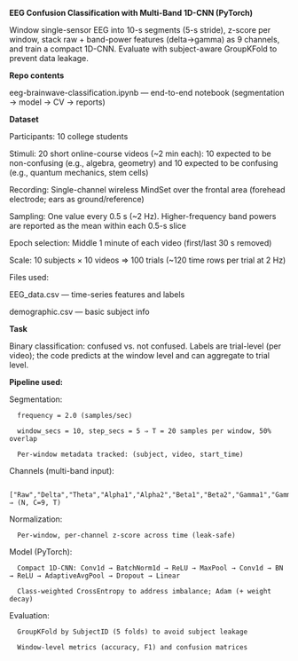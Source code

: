 **EEG Confusion Classification with Multi-Band 1D-CNN (PyTorch)**

Window single-sensor EEG into 10-s segments (5-s stride), z-score per window, stack raw + band-power features (delta→gamma) as
9 channels, and train a compact 1D-CNN. Evaluate with subject-aware GroupKFold to prevent data leakage.

**Repo contents**

eeg-brainwave-classification.ipynb — end-to-end notebook (segmentation → model → CV → reports)

**Dataset**

Participants: 10 college students

Stimuli: 20 short online-course videos (~2 min each): 10 expected to be non-confusing (e.g., algebra, geometry) and 10 expected to be confusing (e.g., quantum mechanics, stem cells)

Recording: Single-channel wireless MindSet over the frontal area (forehead electrode; ears as ground/reference)

Sampling: One value every 0.5 s (~2 Hz). Higher-frequency band powers are reported as the mean within each 0.5-s slice

Epoch selection: Middle 1 minute of each video (first/last 30 s removed)

Scale: 10 subjects × 10 videos ⇒ 100 trials (~120 time rows per trial at 2 Hz)

Files used:

EEG_data.csv — time-series features and labels

demographic.csv — basic subject info

**Task**

Binary classification: confused vs. not confused. Labels are trial-level (per video); the code predicts at the window level and can aggregate to trial level.

**Pipeline used:**

Segmentation:

      frequency = 2.0 (samples/sec)
    
      window_secs = 10, step_secs = 5 ⇒ T = 20 samples per window, 50% overlap
    
      Per-window metadata tracked: (subject, video, start_time)

Channels (multi-band input):

      ["Raw","Delta","Theta","Alpha1","Alpha2","Beta1","Beta2","Gamma1","Gamma2"] ⇒ (N, C=9, T)

Normalization:

      Per-window, per-channel z-score across time (leak-safe)

Model (PyTorch):
  
      Compact 1D-CNN: Conv1d → BatchNorm1d → ReLU → MaxPool → Conv1d → BN → ReLU → AdaptiveAvgPool → Dropout → Linear
    
      Class-weighted CrossEntropy to address imbalance; Adam (+ weight decay)

Evaluation:

      GroupKFold by SubjectID (5 folds) to avoid subject leakage
    
      Window-level metrics (accuracy, F1) and confusion matrices

